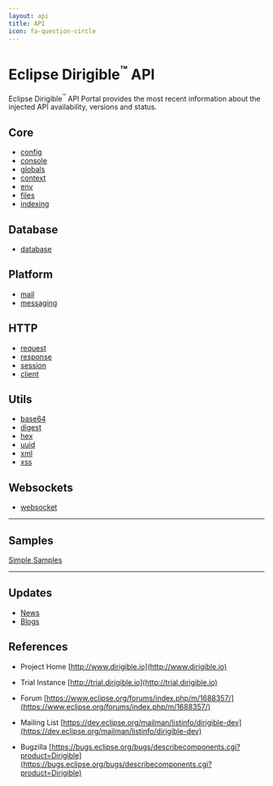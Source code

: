 ```yaml
---
layout: api
title: API
icon: fa-question-circle
---
```


Eclipse Dirigible<sup>&trade;</sup> API
===

Eclipse Dirigible<sup>&trade;</sup> API Portal provides the most recent information about the injected API availability, versions and status.

Core
---

* [config](config.html)
* [console](console.html)
* [globals](globals.html)
* [context](context.html)
* [env](env.html)
* [files](files.html)
* [indexing](indexing.html)


Database
---

* [database](database.html)


Platform
---

* [mail](mail.html)
* [messaging](messaging.html)


HTTP
---

* [request](http_request.html)
* [response](http_response.html)
* [session](http_session.html)
* [client](http_client.html)


Utils
---

* [base64](utils_base64.html)
* [digest](utils_digest.html)
* [hex](utils_hex.html)
* [uuid](utils_uuid.html)
* [xml](utils_xml.html)
* [xss](utils_xss.html)

Websockets
---

* [websocket](websocket.html)

---

Samples
---

[Simple Samples](../samples/index.html)


---

Updates
---

* [News](/news.html)
* [Blogs](/blogs.html)

References
---

- Project Home
[http://www.dirigible.io](http://www.dirigible.io)

- Trial Instance
[http://trial.dirigible.io](http://trial.dirigible.io)

- Forum
[https://www.eclipse.org/forums/index.php/m/1688357/](https://www.eclipse.org/forums/index.php/m/1688357/)

- Mailing List
[https://dev.eclipse.org/mailman/listinfo/dirigible-dev](https://dev.eclipse.org/mailman/listinfo/dirigible-dev)

- Bugzilla
[https://bugs.eclipse.org/bugs/describecomponents.cgi?product=Dirigible](https://bugs.eclipse.org/bugs/describecomponents.cgi?product=Dirigible)

